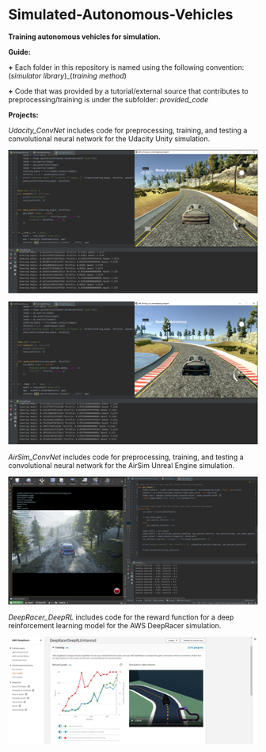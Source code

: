 # Simulated-Autonomous-Vehicles
**Training autonomous vehicles for simulation.**

**Guide:**

**+** Each folder in this repository is named using the following convention: (*simulator library*)_(*training method*)

**+** Code that was provided by a tutorial/external source that contributes to preprocessing/training is under the subfolder: *provided_code*

**Projects:**

*Udacity_ConvNet* includes code for preprocessing, training, and testing a convolutional neural network for the Udacity Unity simulation.

![Running Udacity ConvNet](./Udacity_ConvNet/visuals/Running_Udacity_ConvNet.JPG)

![Running Udacity ConvNet 2](./Udacity_ConvNet/visuals/Running_Udacity_ConvNet_2.JPG)

*AirSim_ConvNet* includes code for preprocessing, training, and testing a convolutional neural network for the AirSim Unreal Engine simulation.

![Running AirSim ConvNet](./AirSim_ConvNet/visuals/Running_AirSim_ConvNet.JPG)

*DeepRacer_DeepRL* includes code for the reward function for a deep reinforcement learning model for the AWS DeepRacer simulation.

![Training DeepRacer DeepRL](./DeepRacer_DeepRL/visuals/DeepRacer.JPG)